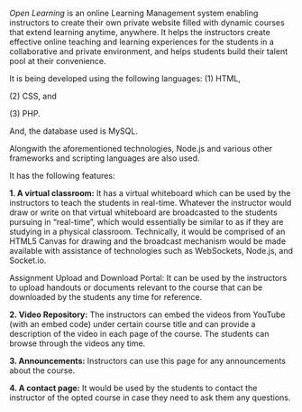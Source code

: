 *Open Learning* is an online Learning Management system enabling instructors to create their own private website filled with dynamic courses that extend learning anytime, anywhere. It helps the instructors create effective online teaching and learning experiences for the students in a collaborative and private environment, and helps students build their talent pool at their convenience.

It is being developed using the following languages:
(1) HTML,

(2) CSS, and

(3) PHP.

And, the database used is MySQL.

Alongwith the aforementioned technologies, Node.js and various other frameworks and scripting languages are also used.

It has the following features:

**1. A virtual classroom:** It has a virtual whiteboard which can be used by the instructors to teach the students in real-time. Whatever the instructor would draw or write on that virtual whiteboard are broadcasted to the students pursuing in “real-time”, which would essentially be similar to as if they are studying in a physical classroom. Technically, it would be comprised of an HTML5 Canvas for drawing and the broadcast mechanism would be made available with assistance of technologies such as WebSockets, Node.js, and Socket.io.

Assignment Upload and Download Portal: It can be used by the instructors to upload handouts or documents relevant to the course that can be downloaded by the students any time for reference.

**2. Video Repository:** The instructors can embed the videos from YouTube (with an embed code) under certain course title and can provide a description of the video in each page of the course. The students can browse through the videos any time.

**3. Announcements:** Instructors can use this page for any announcements about the course.

**4. A contact page:** It would be used by the students to contact the instructor of the opted course in case they need to ask them any questions.
